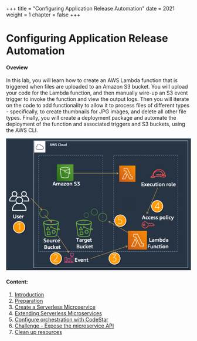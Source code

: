 +++
title = "Configuring Application Release Automation"
date = 2021
weight = 1
chapter = false
+++
# Configuring Application Release Automation

#### Oveview

In this lab, you will learn how to create an AWS Lambda function that is triggered when files are uploaded to an Amazon S3 bucket. You will upload your code for the Lambda function, and then manually wire-up an S3 event trigger to invoke the function and view the output logs. Then you will iterate on the code to add functionality to allow it to process files of different types - specifically, to create thumbnails for JPG images, and delete all other file types. Finally, you will create a deployment package and automate the deployment of the function and associated triggers and S3 buckets, using the AWS CLI.

![Architecture](/images/1-introduction/info.png?featherlight=false&width=90pc)

#### Content:

1. [Introduction](1-introduction/)
2. [Preparation](2-prepare/)
3. [Create a Serverless Microservice](3-create-serverless-microservices/)
4. [Extending Serverless Microservices](4-extending-serverless-microservices/)
5. [Configure orchestration with CodeStar](5-use-codestar-orchestration/)
6. [Challenge - Expose the microservice API](6-challenge/)
7. [Clean up resources](7-cleanup/)